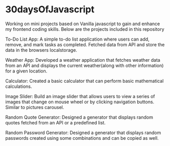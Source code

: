 # 30daysOfJavascript

Working on mini projects based on Vanilla javascript to gain and enhance my frontend coding skills.
Below are the projects included in this repository

To-Do List App:  A simple to-do list application where users can add, remove, and mark tasks as completed. Fetched data from API and store the data in the browsers localstorage. 

Weather App: Developed a weather application that fetches weather data from an API and displays the current weather(along with other information) for a given location.

Calculator: Created a basic calculator that can perform basic mathematical calculations.

Image Slider: Build an image slider that allows users to view a series of images that change on mouse wheel or by clicking navigation buttons. Similar to pictures carousel.

Random Quote Generator: Designed a generator that displays random quotes fetched from an API or a predefined list.

Random Password Generator: Designed a generator that displays random passwords created using some combinations and can be copied as well.
